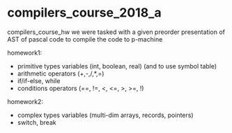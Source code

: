 # compilers_course_2018_a
compilers_course_hw
we were tasked with a given preorder presentation of AST of pascal code to compile the code to p-machine

homework1:
- primitive types variables (int, boolean, real)
  (and to use symbol table)
- arithmetic operators (+,-,/,*,=)
- if/if-else, while
- conditions operators (==, !=, <, <=, >, >=, !)

homework2:
- complex types variables (multi-dim arrays, records, pointers)
- switch, break
